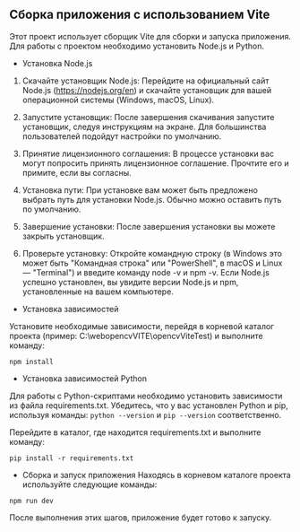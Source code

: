 ## Сборка приложения с использованием Vite
Этот проект использует сборщик Vite для сборки и запуска приложения. Для работы с проектом необходимо установить Node.js и Python.

- Установка Node.js
1. Скачайте установщик Node.js:
Перейдите на официальный сайт Node.js (https://nodejs.org/en) и скачайте установщик для вашей операционной системы (Windows, macOS, Linux).

2. Запустите установщик:
После завершения скачивания запустите установщик, следуя инструкциям на экране. Для большинства пользователей подойдут настройки по умолчанию.

3. Принятие лицензионного соглашения:
В процессе установки ваc могут попросить принять лицензионное соглашение. Прочтите его и примите, если вы согласны.

4. Установка пути:
При установке вам может быть предложено выбрать путь для установки Node.js. Обычно можно оставить путь по умолчанию.

5. Завершение установки:
После завершения установки вы можете закрыть установщик.

6. Проверьте установку:
Откройте командную строку (в Windows это может быть "Командная строка" или "PowerShell", в macOS и Linux — "Terminal") и введите команду node -v и npm -v. Если Node.js успешно установлен, вы увидите версии Node.js и npm, установленные на вашем компьютере.

- Установка зависимостей

Установите необходимые зависимости, перейдя в корневой каталог проекта (пример: C:\webopencvVITE\opencvViteTest) и выполните команду:

```npm install```  

- Установка зависимостей Python
  
Для работы с Python-скриптами необходимо установить зависимости из файла requirements.txt. Убедитесь, что у вас установлен Python и pip, используя команды: ```python --version``` и ```pip --version``` соответственно.

Перейдите в каталог, где находится requirements.txt и выполните команду:

```pip install -r requirements.txt```

- Сборка и запуск приложения
Находясь в корневом каталоге проекта используйте следующие команды:

```npm run dev```
  

После выполнения этих шагов, приложение будет готово к запуску.
